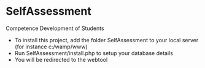 SelfAssessment
==============

Competence Development of Students

- To install this project, add the folder SelfAssessment to your local server (for instance c:/wamp/www)
- Run SelfAssessment/install.php to setup your database details
- You will be redirected to the webtool
